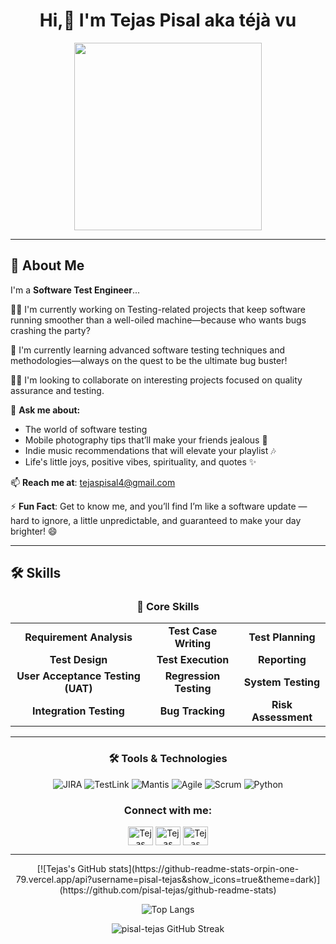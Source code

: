 <div align="center">

# Hi,👋 I'm Tejas Pisal aka **téjà vu**

<p align="center">
<img src="https://media.giphy.com/media/JqmupuTVZYaQX5s094/giphy.gif" width="300" height="300"/>
</p>

</div>

---
## 🚀 About Me

I'm a **Software Test Engineer**...

👩‍💻 I'm currently working on Testing-related projects that keep software running smoother than a well-oiled machine—because who wants bugs crashing the party?

🧠 I'm currently learning advanced software testing techniques and methodologies—always on the quest to be the ultimate bug buster!

👯‍♀️ I'm looking to collaborate on interesting projects focused on quality assurance and testing.

💬 **Ask me about:**
- The world of software testing
- Mobile photography tips that’ll make your friends jealous 📸
- Indie music recommendations that will elevate your playlist 🎶
- Life's little joys, positive vibes, spirituality, and quotes ✨

📫 **Reach me at**: tejaspisal4@gmail.com

⚡️ **Fun Fact**: Get to know me, and you’ll find I’m like a software update — hard to ignore, a little unpredictable, and guaranteed to make your day brighter! 😄

---

## 🛠 Skills

<div align="center">

### 🧰 Core Skills
<table>
<tr>
  <td align="center"><b>Requirement Analysis</b></td>
  <td align="center"><b>Test Case Writing</b></td>
  <td align="center"><b>Test Planning</b></td>
</tr>
<tr>
  <td align="center"><b>Test Design</b></td>
  <td align="center"><b>Test Execution</b></td>
  <td align="center"><b>Reporting</b></td>
</tr>
<tr>
  <td align="center"><b>User Acceptance Testing (UAT)</b></td>
  <td align="center"><b>Regression Testing</b></td>
  <td align="center"><b>System Testing</b></td>
</tr>
<tr>
  <td align="center"><b>Integration Testing</b></td>
  <td align="center"><b>Bug Tracking</b></td>
  <td align="center"><b>Risk Assessment</b></td>
</tr>
</table>

---

### 🛠 Tools & Technologies
<p align="center">
<img src="https://img.shields.io/badge/JIRA-0052CC?style=for-the-badge&logo=jira&logoColor=white" alt="JIRA" /> 
<img src="https://img.shields.io/badge/TestLink-orange?style=for-the-badge&logo=testlink&logoColor=white" alt="TestLink" />
<img src="https://img.shields.io/badge/Mantis-FF6C37?style=for-the-badge&logo=mantis&logoColor=white" alt="Mantis" />
<img src="https://img.shields.io/badge/Agile-29B6F6?style=for-the-badge&logo=agile&logoColor=white" alt="Agile" />
<img src="https://img.shields.io/badge/Scrum-6DB33F?style=for-the-badge&logo=scrum&logoColor=white" alt="Scrum" />
<img src="https://img.shields.io/badge/Python-3776AB?style=for-the-badge&logo=python&logoColor=white" alt="Python" />
</p>

</div>


<h3 align="center">Connect with me:</h3>
<p align="center">
<a href="https://x.com/tejasjpisal" target="blank"><img align="center" src="https://raw.githubusercontent.com/rahuldkjain/github-profile-readme-generator/master/src/images/icons/Social/twitter.svg" alt="Tejas Pisal on X" height="30" width="40" /></a>
<a href="https://www.linkedin.com/in/tejas-pisal/" target="blank"><img align="center" src="https://raw.githubusercontent.com/rahuldkjain/github-profile-readme-generator/master/src/images/icons/Social/linked-in-alt.svg" alt="Tejas Pisal on LinkedIn" height="30" width="40" /></a>
<a href="https://www.geeksforgeeks.org/user/tejaspisal/" target="blank"><img align="center" src="https://raw.githubusercontent.com/rahuldkjain/github-profile-readme-generator/master/src/images/icons/Social/geeks-for-geeks.svg" alt="Tejas Pisal on GeeksForGeeks" height="30" width="40" /></a>
</p>

---

<div align="center">
[![Tejas's GitHub stats](https://github-readme-stats-orpin-one-79.vercel.app/api?username=pisal-tejas&show_icons=true&theme=dark)](https://github.com/pisal-tejas/github-readme-stats)

![Top Langs](https://github-readme-stats-orpin-one-79.vercel.app/api/top-langs/?username=pisal-tejas&layout=compact&theme=dark)

<p><img align="center" src="https://github-readme-streak-stats.herokuapp.com/?user=pisal-tejas&theme=dark" alt="pisal-tejas GitHub Streak" /></p>


</div>
